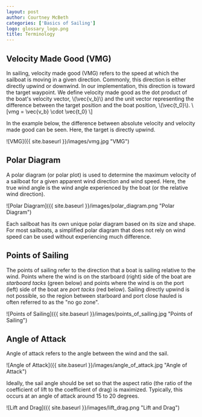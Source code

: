 ```yaml
---
layout: post
author: Courtney McBeth
categories: ['Basics of Sailing']
logo: glossary_logo.png
title: Terminology
---
```


<script src="https://polyfill.io/v3/polyfill.min.js?features=es6"></script>
<script id="MathJax-script" async src="https://cdn.jsdelivr.net/npm/mathjax@3/es5/tex-mml-chtml.js"></script>

## Velocity Made Good (VMG)
<p>
In sailing, velocity made good (VMG) refers to the speed at which the sailboat is moving in a given direction. Commonly, this direction is either directly upwind or downwind. In our implementation, this direction is toward the target waypoint. We define velocity made good as the dot product of the boat's velocity vector, \(\vec{v_b}\) and the unit vector representing the difference between the target position and the boat position, \(\vec{t_0}\).
\[vmg = \vec{v_b} \cdot \vec{t_0} \]
</p>

In the example below, the difference between absolute velocity and velocity made good can be seen. Here, the target is directly upwind.

![VMG]({{ site.baseurl }}/images/vmg.jpg "VMG")

## Polar Diagram

A polar diagram (or polar plot) is used to determine the maximum velocity of a sailboat for a given apparent wind direction and wind speed. Here, the true wind angle is the wind angle experienced by the boat (or the relative wind direction).

![Polar Diagram]({{ site.baseurl }}/images/polar_diagram.png "Polar Diagram")

Each sailboat has its own unique polar diagram based on its size and shape. For most sailboats, a simplified polar diagram that does not rely on wind speed can be used without experiencing much difference.

## Points of Sailing

The points of sailing refer to the direction that a boat is sailing relative to the wind. Points where the wind is on the starboard (right) side of the boat are _starboard tacks_ (green below) and points where the wind is on the port (left) side of the boat are _port tacks_ (red below). Sailing directly upwind is not possible, so the region between starboard and port close hauled is often referred to as the "no go zone".

![Points of Sailing]({{ site.baseurl }}/images/points_of_sailing.jpg "Points of Sailing")

## Angle of Attack

Angle of attack refers to the angle between the wind and the sail.

![Angle of Attack]({{ site.baseurl }}/images/angle_of_attack.jpg "Angle of Attack")

Ideally, the sail angle should be set so that the aspect ratio (the ratio of the coefficient of lift to the coefficient of drag) is maximized. Typically, this occurs at an angle of attack around 15 to 20 degrees.

![Lift and Drag]({{ site.baseurl }}/images/lift_drag.png "Lift and Drag")